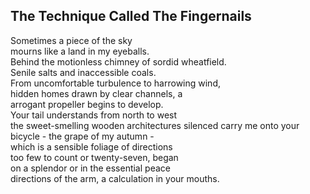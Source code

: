 The Technique Called The Fingernails
------------------------------------
Sometimes a piece of the sky  
mourns like a land in my eyeballs.  
Behind the motionless chimney of sordid wheatfield.  
Senile salts and inaccessible coals.  
From uncomfortable turbulence to harrowing wind,  
hidden homes drawn by clear channels, a  
arrogant propeller begins to develop.  
Your tail understands from north to west  
the sweet-smelling wooden architectures silenced carry me onto your bicycle - the grape of my autumn -  
which is a sensible foliage of directions  
too few to count or twenty-seven, began  
on a splendor or in the essential peace  
directions of the arm, a calculation in your mouths.  
